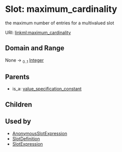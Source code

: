 
# Slot: maximum_cardinality


the maximum number of entries for a multivalued slot

URI: [linkml:maximum_cardinality](https://w3id.org/linkml/maximum_cardinality)


## Domain and Range

None &#8594;  <sub>0..1</sub> [Integer](Integer.md)

## Parents

 *  is_a: [value_specification_constant](value_specification_constant.md)

## Children


## Used by

 * [AnonymousSlotExpression](AnonymousSlotExpression.md)
 * [SlotDefinition](SlotDefinition.md)
 * [SlotExpression](SlotExpression.md)
